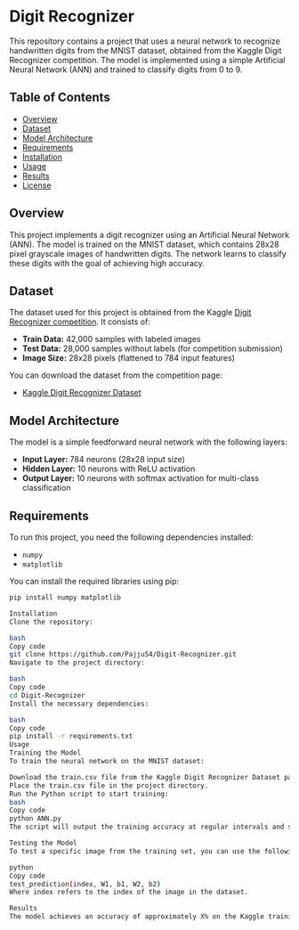 # Digit Recognizer

This repository contains a project that uses a neural network to recognize handwritten digits from the MNIST dataset, obtained from the Kaggle Digit Recognizer competition. The model is implemented using a simple Artificial Neural Network (ANN) and trained to classify digits from 0 to 9.

## Table of Contents
- [Overview](#overview)
- [Dataset](#dataset)
- [Model Architecture](#model-architecture)
- [Requirements](#requirements)
- [Installation](#installation)
- [Usage](#usage)
- [Results](#results)
- [License](#license)

## Overview
This project implements a digit recognizer using an Artificial Neural Network (ANN). The model is trained on the MNIST dataset, which contains 28x28 pixel grayscale images of handwritten digits. The network learns to classify these digits with the goal of achieving high accuracy.

## Dataset
The dataset used for this project is obtained from the Kaggle [Digit Recognizer competition](https://www.kaggle.com/c/digit-recognizer/data). It consists of:
- **Train Data:** 42,000 samples with labeled images
- **Test Data:** 28,000 samples without labels (for competition submission)
- **Image Size:** 28x28 pixels (flattened to 784 input features)

You can download the dataset from the competition page:
- [Kaggle Digit Recognizer Dataset](https://www.kaggle.com/c/digit-recognizer/data)

## Model Architecture
The model is a simple feedforward neural network with the following layers:
- **Input Layer:** 784 neurons (28x28 input size)
- **Hidden Layer:** 10 neurons with ReLU activation
- **Output Layer:** 10 neurons with softmax activation for multi-class classification

## Requirements
To run this project, you need the following dependencies installed:

- `numpy`
- `matplotlib`

You can install the required libraries using pip:

```bash
pip install numpy matplotlib

Installation
Clone the repository:

bash
Copy code
git clone https://github.com/Pajju54/Digit-Recognizer.git
Navigate to the project directory:

bash
Copy code
cd Digit-Recognizer
Install the necessary dependencies:

bash
Copy code
pip install -r requirements.txt
Usage
Training the Model
To train the neural network on the MNIST dataset:

Download the train.csv file from the Kaggle Digit Recognizer Dataset page.
Place the train.csv file in the project directory.
Run the Python script to start training:
bash
Copy code
python ANN.py
The script will output the training accuracy at regular intervals and save the trained weights.

Testing the Model
To test a specific image from the training set, you can use the following command:

python
Copy code
test_prediction(index, W1, b1, W2, b2)
Where index refers to the index of the image in the dataset.

Results
The model achieves an accuracy of approximately X% on the Kaggle training data after Y iterations. [Include actual results after running the model].
